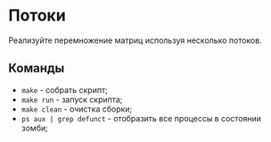 # Потоки

Реализуйте перемножение матриц используя несколько потоков.

## Команды

- `make` - собрать скрипт;
- `make run` - запуск скрипта;
- `make clean` - очистка сборки;
- `ps aux | grep defunct` - отобразить все процессы в состоянии зомби;

